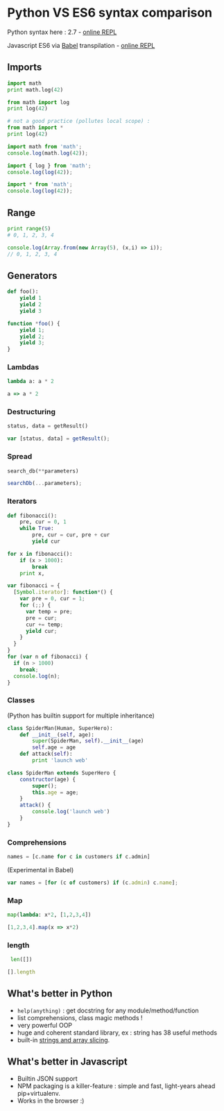 # Python VS ES6 syntax comparison

Python syntax here : 2.7 - [online REPL](https://repl.it/languages/Python)

Javascript ES6 via [Babel](http://babeljs.org) transpilation - [online REPL](https://babeljs.io/repl)

## Imports

```python
import math
print math.log(42)

from math import log
print log(42)

# not a good practice (pollutes local scope) :
from math import *
print log(42)
```

```js
import math from 'math';
console.log(math.log(42));

import { log } from 'math';
console.log(log(42));

import * from 'math';
console.log(log(42));
```

## Range

```python
print range(5)
# 0, 1, 2, 3, 4
```

```js
console.log(Array.from(new Array(5), (x,i) => i));
// 0, 1, 2, 3, 4
```

## Generators

```python
def foo():
    yield 1
    yield 2
    yield 3
```


```js
function *foo() {
    yield 1;
    yield 2;
    yield 3;
}
```

### Lambdas

```python
lambda a: a * 2
```

```js
a => a * 2
```

### Destructuring

```python
status, data = getResult()
```

```js
var [status, data] = getResult();
```

### Spread

```python
search_db(**parameters)
```

```js
searchDb(...parameters);
```

### Iterators

```python
def fibonacci():
    pre, cur = 0, 1
    while True:
        pre, cur = cur, pre + cur
        yield cur

for x in fibonacci():
    if (x > 1000):
        break
    print x,
```

```js
var fibonacci = {
  [Symbol.iterator]: function*() {
    var pre = 0, cur = 1;
    for (;;) {
      var temp = pre;
      pre = cur;
      cur += temp;
      yield cur;
    }
  }
}
for (var n of fibonacci) {
  if (n > 1000)
    break;
  console.log(n);
}
```

### Classes

(Python has builtin support for multiple inheritance)

```python
class SpiderMan(Human, SuperHero):
    def __init__(self, age):
        super(SpiderMan, self).__init__(age)
        self.age = age
    def attack(self):
        print 'launch web'
```

```js
class SpiderMan extends SuperHero {
    constructor(age) {
        super();
        this.age = age;
    }
    attack() {
        console.log('launch web')
    }
}
```



### Comprehensions

```python
names = [c.name for c in customers if c.admin]
```
(Experimental in Babel)

```js
var names = [for (c of customers) if (c.admin) c.name];
```

### Map

```python
map(lambda: x*2, [1,2,3,4])
```

```js
[1,2,3,4].map(x => x*2)
```

### length

```python
 len([])
```

```js
[].length
```

## What's better in Python

 - `help(anything)` : get docstring for any module/method/function
 - list comprehensions, class magic methods !
 - very powerful OOP
 - huge and coherent standard library, ex : string has 38 useful methods
 - built-in [strings and array slicing](http://stackoverflow.com/a/509295/174027).



## What's better in Javascript

 - Builtin JSON support
 - NPM packaging is a killer-feature : simple and fast, light-years ahead pip+virtualenv.
 - Works in the browser :)
